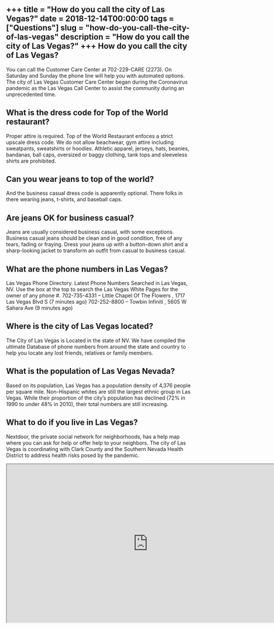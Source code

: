 +++
title = "How do you call the city of Las Vegas?"
date = 2018-12-14T00:00:00
tags = ["Questions"]
slug = "how-do-you-call-the-city-of-las-vegas"
description = "How do you call the city of Las Vegas?"
+++
How do you call the city of Las Vegas?
--------------------------------------

You can call the Customer Care Center at 702-229-CARE (2273). On Saturday and Sunday the phone line will help you with automated options. The city of Las Vegas Customer Care Center began during the Coronavirus pandemic as the Las Vegas Call Center to assist the community during an unprecedented time.

What is the dress code for Top of the World restaurant?
-------------------------------------------------------

Proper attire is required. Top of the World Restaurant enfoces a strict upscale dress code. We do not allow beachwear, gym attire including sweatpants, sweatshirts or hoodies. Athletic apparel, jerseys, hats, beanies, bandanas, ball caps, oversized or baggy clothing, tank tops and sleeveless shirts are prohibited.

Can you wear jeans to top of the world?
---------------------------------------

And the business casual dress code is apparently optional. There folks in there wearing jeans, t-shirts, and baseball caps.

Are jeans OK for business casual?
---------------------------------

Jeans are usually considered business casual, with some exceptions. Business casual jeans should be clean and in good condition, free of any tears, fading or fraying. Dress your jeans up with a button-down shirt and a sharp-looking jacket to transform an outfit from casual to business casual.

What are the phone numbers in Las Vegas?
----------------------------------------

Las Vegas Phone Directory. Latest Phone Numbers Searched in Las Vegas, NV. Use the box at the top to search the Las Vegas White Pages for the owner of any phone #. 702-735-4331 – Little Chapel Of The Flowers , 1717 Las Vegas Blvd S (7 minutes ago) 702-252-8800 – Towbin Infiniti , 5605 W Sahara Ave (9 minutes ago)

Where is the city of Las Vegas located?
---------------------------------------

The City of Las Vegas is Located in the state of NV. We have compiled the ultimate Database of phone numbers from around the state and country to help you locate any lost friends, relatives or family members.

What is the population of Las Vegas Nevada?
-------------------------------------------

Based on its population, Las Vegas has a population density of 4,376 people per square mile. Non-Hispanic whites are still the largest ethnic group in Las Vegas. While their proportion of the city’s population has declined (72% in 1990 to under 48% in 2010), their total numbers are still increasing.

What to do if you live in Las Vegas?
------------------------------------

Nextdoor, the private social network for neighborhoods, has a help map where you can ask for help or offer help to your neighbors. The city of Las Vegas is coordinating with Clark County and the Southern Nevada Health District to address health risks posed by the pandemic.

<iframe allow="accelerometer; autoplay; clipboard-write; encrypted-media; gyroscope; picture-in-picture" allowfullscreen="" class="__youtube_prefs__  epyt-is-override  no-lazyload" data-no-lazy="1" data-origheight="433" data-origwidth="770" data-skipgform_ajax_framebjll="" height="433" id="_ytid_51883" loading="lazy" src="https://www.youtube.com/embed/O4CpT9qJYH8?enablejsapi=1&autoplay=0&cc_load_policy=0&cc_lang_pref=&iv_load_policy=1&loop=0&modestbranding=0&rel=1&fs=1&playsinline=0&autohide=2&theme=dark&color=red&controls=1&" title="YouTube player" width="770"></iframe>